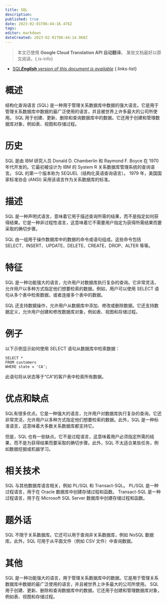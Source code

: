 ```yaml
---
title: SQL
description: 
published: true
date: 2023-02-01T06:44:16.476Z
tags: 
editor: markdown
dateCreated: 2023-02-01T06:44:14.968Z
---
```


> 本文已使用 **Google Cloud Translation API 自动翻译**。
某些文档最好以原文阅读。{.is-info}

- [SQL***English** version of this document is available*](/en/Knowledge-base/Dictionary/sql)
{.links-list}


# 概述
结构化查询语言 (SQL) 是一种用于管理关系数据库中数据的强大语言。它是用于管理关系数据库中数据的最广泛使用的语言，并且被世界上许多最大的公司所使用。 SQL 用于创建、更新、删除和查询数据库中的数据。它还用于创建和管理数据库对象，例如表、视图和存储过程。

# 历史
SQL 是由 IBM 研究人员 Donald D. Chamberlin 和 Raymond F. Boyce 在 1970 年代开发的。它最初被设计为 IBM 的 System R 关系数据库管理系统的查询语言。 SQL 的第一个版本称为 SEQUEL（结构化英语查询语言）。 1979 年，美国国家标准协会 (ANSI) 采用该语言作为关系数据库的标准。

# 描述
SQL 是一种声明式语言，意味着它用于描述查询所需的结果，而不是指定如何获得结果。它是一种非过程性语言，这意味着它不需要用户指定为获得所需结果而要采取的确切步骤。

SQL 由一组用于操作数据库中的数据的命令或语句组成。这些命令包括 SELECT、INSERT、UPDATE、DELETE、CREATE、DROP、ALTER 等等。

# 特征
SQL 是一种功能强大的语言，允许用户对数据库执行复杂的查询。它非常灵活，允许用户以多种方式指定他们想要检索的数据。例如，用户可以使用 SELECT 语句从多个表中检索数据，或者连接多个表中的数据。

SQL 还支持数据操作，允许用户从数据库中添加、修改或删除数据。它还支持数据定义，允许用户创建和修改数据库对象，例如表、视图和存储过程。

# 例子
以下示例显示如何使用 SELECT 语句从数据库中检索数据：

```
SELECT * 
FROM customers 
WHERE state = 'CA';
```

此语句将从状态等于“CA”的客户表中检索所有数据。

# 优点和缺点
SQL有很多优点。它是一种强大的语言，允许用户对数据库执行复杂的查询。它还非常灵活，允许用户以多种方式指定他们想要检索的数据。此外，SQL 是一种标准语言，这意味着大多数关系数据库都支持它。

但是，SQL 也有一些缺点。它不是过程语言，这意味着用户必须指定所需的结果，而不是为获得结果而要采取的确切步骤。此外，SQL 不太适合某些任务，例如数据挖掘或机器学习。

# 相关技术
SQL 与其他数据库语言相关，例如 PL/SQL 和 Transact-SQL。 PL/SQL 是一种过程语言，用于在 Oracle 数据库中创建存储过程和函数。 Transact-SQL 是一种过程语言，用于在 Microsoft SQL Server 数据库中创建存储过程和函数。

# 题外话
SQL 不限于关系数据库。它还可以用于查询非关系数据库，例如 NoSQL 数据库。此外，SQL 可用于从平面文件（例如 CSV 文件）中查询数据。

# 其他
SQL 是一种功能强大的语言，用于管理关系数据库中的数据。它是用于管理关系数据库中数据的最广泛使用的语言，并且被世界上许多最大的公司所使用。 SQL 用于创建、更新、删除和查询数据库中的数据。它还用于创建和管理数据库对象，例如表、视图和存储过程。